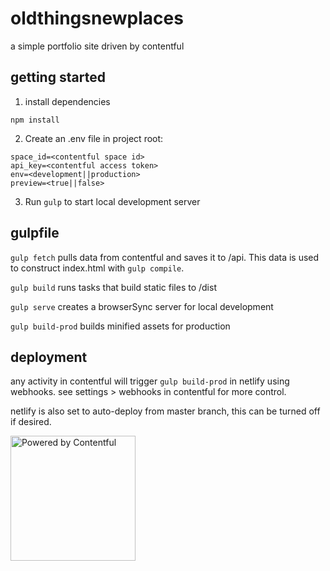 # oldthingsnewplaces

a simple portfolio site driven by contentful

## getting started

1. install dependencies

```
npm install
```

2. Create an .env file in project root:

```
space_id=<contentful space id>
api_key=<contentful access token>
env=<development||production>
preview=<true||false>
```

3. Run `gulp` to start local development server

## gulpfile

`gulp fetch` pulls data from contentful and saves it to /api. This data is used to construct index.html with `gulp compile`.

`gulp build` runs tasks that build static files to /dist

`gulp serve` creates a browserSync server for local development

`gulp build-prod` builds minified assets for production

## deployment

any activity in contentful will trigger `gulp build-prod` in netlify using webhooks. see settings > webhooks in contentful for more control.

netlify is also set to auto-deploy from master branch, this can be turned off if desired.

<a href="https://www.contentful.com/" rel="nofollow" target=“_blank”><img src="https://images.contentful.com/fo9twyrwpveg/44baP9Gtm8qE2Umm8CQwQk/c43325463d1cb5db2ef97fca0788ea55/PoweredByContentful_LightBackground.svg" width="200px" alt="Powered by Contentful" /></a>
